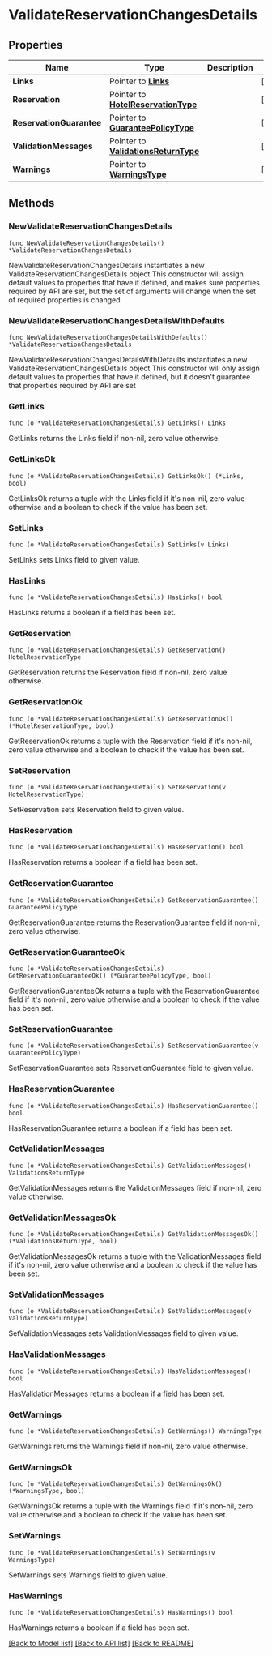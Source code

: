 # ValidateReservationChangesDetails

## Properties

Name | Type | Description | Notes
------------ | ------------- | ------------- | -------------
**Links** | Pointer to [**Links**](Links.md) |  | [optional] 
**Reservation** | Pointer to [**HotelReservationType**](HotelReservationType.md) |  | [optional] 
**ReservationGuarantee** | Pointer to [**GuaranteePolicyType**](GuaranteePolicyType.md) |  | [optional] 
**ValidationMessages** | Pointer to [**ValidationsReturnType**](ValidationsReturnType.md) |  | [optional] 
**Warnings** | Pointer to [**WarningsType**](WarningsType.md) |  | [optional] 

## Methods

### NewValidateReservationChangesDetails

`func NewValidateReservationChangesDetails() *ValidateReservationChangesDetails`

NewValidateReservationChangesDetails instantiates a new ValidateReservationChangesDetails object
This constructor will assign default values to properties that have it defined,
and makes sure properties required by API are set, but the set of arguments
will change when the set of required properties is changed

### NewValidateReservationChangesDetailsWithDefaults

`func NewValidateReservationChangesDetailsWithDefaults() *ValidateReservationChangesDetails`

NewValidateReservationChangesDetailsWithDefaults instantiates a new ValidateReservationChangesDetails object
This constructor will only assign default values to properties that have it defined,
but it doesn't guarantee that properties required by API are set

### GetLinks

`func (o *ValidateReservationChangesDetails) GetLinks() Links`

GetLinks returns the Links field if non-nil, zero value otherwise.

### GetLinksOk

`func (o *ValidateReservationChangesDetails) GetLinksOk() (*Links, bool)`

GetLinksOk returns a tuple with the Links field if it's non-nil, zero value otherwise
and a boolean to check if the value has been set.

### SetLinks

`func (o *ValidateReservationChangesDetails) SetLinks(v Links)`

SetLinks sets Links field to given value.

### HasLinks

`func (o *ValidateReservationChangesDetails) HasLinks() bool`

HasLinks returns a boolean if a field has been set.

### GetReservation

`func (o *ValidateReservationChangesDetails) GetReservation() HotelReservationType`

GetReservation returns the Reservation field if non-nil, zero value otherwise.

### GetReservationOk

`func (o *ValidateReservationChangesDetails) GetReservationOk() (*HotelReservationType, bool)`

GetReservationOk returns a tuple with the Reservation field if it's non-nil, zero value otherwise
and a boolean to check if the value has been set.

### SetReservation

`func (o *ValidateReservationChangesDetails) SetReservation(v HotelReservationType)`

SetReservation sets Reservation field to given value.

### HasReservation

`func (o *ValidateReservationChangesDetails) HasReservation() bool`

HasReservation returns a boolean if a field has been set.

### GetReservationGuarantee

`func (o *ValidateReservationChangesDetails) GetReservationGuarantee() GuaranteePolicyType`

GetReservationGuarantee returns the ReservationGuarantee field if non-nil, zero value otherwise.

### GetReservationGuaranteeOk

`func (o *ValidateReservationChangesDetails) GetReservationGuaranteeOk() (*GuaranteePolicyType, bool)`

GetReservationGuaranteeOk returns a tuple with the ReservationGuarantee field if it's non-nil, zero value otherwise
and a boolean to check if the value has been set.

### SetReservationGuarantee

`func (o *ValidateReservationChangesDetails) SetReservationGuarantee(v GuaranteePolicyType)`

SetReservationGuarantee sets ReservationGuarantee field to given value.

### HasReservationGuarantee

`func (o *ValidateReservationChangesDetails) HasReservationGuarantee() bool`

HasReservationGuarantee returns a boolean if a field has been set.

### GetValidationMessages

`func (o *ValidateReservationChangesDetails) GetValidationMessages() ValidationsReturnType`

GetValidationMessages returns the ValidationMessages field if non-nil, zero value otherwise.

### GetValidationMessagesOk

`func (o *ValidateReservationChangesDetails) GetValidationMessagesOk() (*ValidationsReturnType, bool)`

GetValidationMessagesOk returns a tuple with the ValidationMessages field if it's non-nil, zero value otherwise
and a boolean to check if the value has been set.

### SetValidationMessages

`func (o *ValidateReservationChangesDetails) SetValidationMessages(v ValidationsReturnType)`

SetValidationMessages sets ValidationMessages field to given value.

### HasValidationMessages

`func (o *ValidateReservationChangesDetails) HasValidationMessages() bool`

HasValidationMessages returns a boolean if a field has been set.

### GetWarnings

`func (o *ValidateReservationChangesDetails) GetWarnings() WarningsType`

GetWarnings returns the Warnings field if non-nil, zero value otherwise.

### GetWarningsOk

`func (o *ValidateReservationChangesDetails) GetWarningsOk() (*WarningsType, bool)`

GetWarningsOk returns a tuple with the Warnings field if it's non-nil, zero value otherwise
and a boolean to check if the value has been set.

### SetWarnings

`func (o *ValidateReservationChangesDetails) SetWarnings(v WarningsType)`

SetWarnings sets Warnings field to given value.

### HasWarnings

`func (o *ValidateReservationChangesDetails) HasWarnings() bool`

HasWarnings returns a boolean if a field has been set.


[[Back to Model list]](../README.md#documentation-for-models) [[Back to API list]](../README.md#documentation-for-api-endpoints) [[Back to README]](../README.md)


